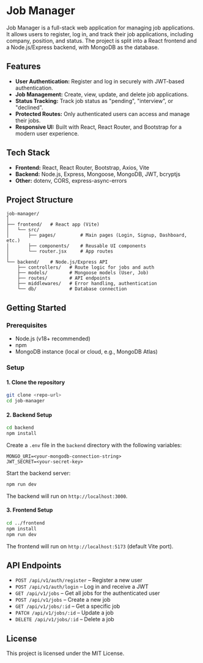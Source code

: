 # Job Manager

Job Manager is a full-stack web application for managing job applications. It allows users to register, log in, and track their job applications, including company, position, and status. The project is split into a React frontend and a Node.js/Express backend, with MongoDB as the database.

## Features

- **User Authentication:** Register and log in securely with JWT-based authentication.
- **Job Management:** Create, view, update, and delete job applications.
- **Status Tracking:** Track job status as "pending", "interview", or "declined".
- **Protected Routes:** Only authenticated users can access and manage their jobs.
- **Responsive UI:** Built with React, React Router, and Bootstrap for a modern user experience.

## Tech Stack

- **Frontend:** React, React Router, Bootstrap, Axios, Vite
- **Backend:** Node.js, Express, Mongoose, MongoDB, JWT, bcryptjs
- **Other:** dotenv, CORS, express-async-errors

## Project Structure

```
job-manager/
│
├── frontend/   # React app (Vite)
│   └── src/
│       ├── pages/         # Main pages (Login, Signup, Dashboard, etc.)
│       ├── components/    # Reusable UI components
│       └── router.jsx     # App routes
│
└── backend/    # Node.js/Express API
    ├── controllers/   # Route logic for jobs and auth
    ├── models/        # Mongoose models (User, Job)
    ├── routes/        # API endpoints
    ├── middlewares/   # Error handling, authentication
    └── db/            # Database connection
```

## Getting Started

### Prerequisites

- Node.js (v18+ recommended)
- npm
- MongoDB instance (local or cloud, e.g., MongoDB Atlas)

### Setup

#### 1. Clone the repository

```bash
git clone <repo-url>
cd job-manager
```

#### 2. Backend Setup

```bash
cd backend
npm install
```

Create a `.env` file in the `backend` directory with the following variables:

```
MONGO_URI=<your-mongodb-connection-string>
JWT_SECRET=<your-secret-key>
```

Start the backend server:

```bash
npm run dev
```

The backend will run on `http://localhost:3000`.

#### 3. Frontend Setup

```bash
cd ../frontend
npm install
npm run dev
```

The frontend will run on `http://localhost:5173` (default Vite port).

## API Endpoints

- `POST /api/v1/auth/register` – Register a new user
- `POST /api/v1/auth/login` – Log in and receive a JWT
- `GET /api/v1/jobs` – Get all jobs for the authenticated user
- `POST /api/v1/jobs` – Create a new job
- `GET /api/v1/jobs/:id` – Get a specific job
- `PATCH /api/v1/jobs/:id` – Update a job
- `DELETE /api/v1/jobs/:id` – Delete a job

## License

This project is licensed under the MIT License.
